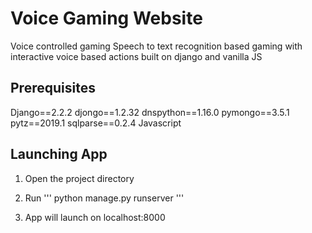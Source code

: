# Voice Gaming Website

Voice controlled gaming 
 Speech to text recognition based gaming with interactive voice based actions built on django and vanilla JS

## Prerequisites
Django==2.2.2
djongo==1.2.32
dnspython==1.16.0
pymongo==3.5.1
pytz==2019.1
sqlparse==0.2.4
Javascript

## Launching App

1. Open the project directory
2. Run
''' python manage.py runserver '''

3. App will launch on localhost:8000


